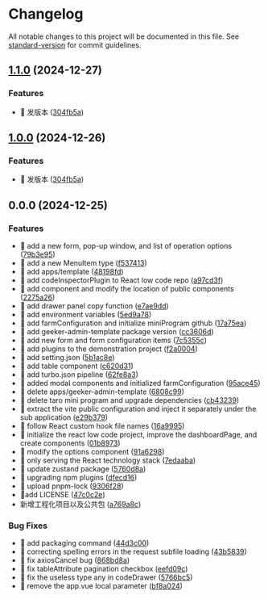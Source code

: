 # Changelog

All notable changes to this project will be documented in this file. See [standard-version](https://github.com/conventional-changelog/standard-version) for commit guidelines.

## [1.1.0](https://github.com/limuen/monorepo-project/compare/v0.0.0...v1.1.0) (2024-12-27)

### Features

- 🚀 发版本 ([304fb5a](https://github.com/limuen/monorepo-project/commit/304fb5a003add0a7a7f5910e0a3136ab89b9d83b))

## [1.0.0](https://github.com/limuen/monorepo-project/compare/v0.0.0...v1.0.0) (2024-12-26)

### Features

- 🚀 发版本 ([304fb5a](https://github.com/limuen/monorepo-project/commit/304fb5a003add0a7a7f5910e0a3136ab89b9d83b))

## 0.0.0 (2024-12-25)

### Features

- 🚀 add a new form, pop-up window, and list of operation options ([79b3e95](https://github.com/limuen/monorepo-project/commit/79b3e9532f4e10b58df6192f1110898fbda4f537))
- 🚀 add a new MenuItem type ([f537413](https://github.com/limuen/monorepo-project/commit/f537413d7fd9fb81765c8f1ecf344c06a182ff8f))
- 🚀 add apps/template ([48198fd](https://github.com/limuen/monorepo-project/commit/48198fd7fa32d56b2c3f198632cbc56daddae794))
- 🚀 add codeInspectorPlugin to React low code repo ([a97cd3f](https://github.com/limuen/monorepo-project/commit/a97cd3f6c45d85e54d8772bd27ba372e47085042))
- 🚀 add component and modify the location of public components ([2275a26](https://github.com/limuen/monorepo-project/commit/2275a26d34b191051ae880c17c1b05ee9cd4970a))
- 🚀 add drawer panel copy function ([e7ae9dd](https://github.com/limuen/monorepo-project/commit/e7ae9ddbf908f7191eda862eae4d295b59a5dfac))
- 🚀 add environment variables ([5ed9a78](https://github.com/limuen/monorepo-project/commit/5ed9a789d61d918c58bc0902e016464c73e7a965))
- 🚀 add farmConfiguration and initialize miniProgram github ([17a75ea](https://github.com/limuen/monorepo-project/commit/17a75ea7aec2ad088083aad37dbe03401694ad64))
- 🚀 add geeker-admin-template package version ([cc3606d](https://github.com/limuen/monorepo-project/commit/cc3606dc40dfc98e9b11b8ef4a42f19040de90b5))
- 🚀 add new form and form configuration items ([7c5355c](https://github.com/limuen/monorepo-project/commit/7c5355ceeedf469ae4404865c48bb7f8f1f55fd6))
- 🚀 add plugins to the demonstration project ([f2a0004](https://github.com/limuen/monorepo-project/commit/f2a0004a76693ce5ee383df3a42fb93e27b0724b))
- 🚀 add setting.json ([5b1ac8e](https://github.com/limuen/monorepo-project/commit/5b1ac8e852511f903b3380746c39d03e9dc0b87c))
- 🚀 add table component ([c620d31](https://github.com/limuen/monorepo-project/commit/c620d3155d29097c75b806677faa9836c4678855))
- 🚀 add turbo.json pipeline ([62fe8a3](https://github.com/limuen/monorepo-project/commit/62fe8a32fc1afa5b3331873730dfae1da74bef6e))
- 🚀 added modal components and initialized farmConfiguration ([95ace45](https://github.com/limuen/monorepo-project/commit/95ace45c0db5bb9eea1b12b6f1dadca9e03e7dd6))
- 🚀 delete apps/geeker-admin-template ([6808c99](https://github.com/limuen/monorepo-project/commit/6808c990ed5e9a7bb12bf74077ab38b50a3b4db9))
- 🚀 delete taro mini program and upgrade dependencies ([cb43239](https://github.com/limuen/monorepo-project/commit/cb4323938fc2ed7ca0050c5622fb2939924373f4))
- 🚀 extract the vite public configuration and inject it separately under the sub application ([e29b379](https://github.com/limuen/monorepo-project/commit/e29b3799d9e4aaec8b49282e9fcf1ef47b7605df))
- 🚀 follow React custom hook file names ([16a9995](https://github.com/limuen/monorepo-project/commit/16a9995da795b8ebaf98a34c59abaf99460fc617))
- 🚀 initialize the react low code project, improve the dashboardPage, and create components ([01b8973](https://github.com/limuen/monorepo-project/commit/01b8973f35950eaee7034b75cad28673bcad32c3))
- 🚀 modify the options component ([91a6298](https://github.com/limuen/monorepo-project/commit/91a6298d08c51a0ebfa4b45beac380572443c1e7))
- 🚀 only serving the React technology stack ([7edaaba](https://github.com/limuen/monorepo-project/commit/7edaababfcdedeb6368a2f1974aa20514d840a51))
- 🚀 update zustand package ([5760d8a](https://github.com/limuen/monorepo-project/commit/5760d8af9f168f176080011eb0efb0751d5d0343))
- 🚀 upgrading npm plugins ([dfecd16](https://github.com/limuen/monorepo-project/commit/dfecd1620b845c1dc1877de5262406637196424c))
- 🚀 upload pnpm-lock ([9306f28](https://github.com/limuen/monorepo-project/commit/9306f28145c9df3ab0a2eddb9e8f99ac7a9a9bb0))
- 🚀add LICENSE ([47c0c2e](https://github.com/limuen/monorepo-project/commit/47c0c2ee7233d957e4853f96db83a1256f466302))
- 新增工程化项目以及公共包 ([a769a8c](https://github.com/limuen/monorepo-project/commit/a769a8ca96fd52f0971ac101f56462c65fa6948a))

### Bug Fixes

- 🧩 add packaging command ([44d3c00](https://github.com/limuen/monorepo-project/commit/44d3c00d04849ecb678aa9e7f0f6821eb3da1803))
- 🧩 correcting spelling errors in the request subfile loading ([43b5839](https://github.com/limuen/monorepo-project/commit/43b5839db3b9d67d46b82aa2bcd110361164f8a3))
- 🧩 fix axiosCancel bug ([868bd8a](https://github.com/limuen/monorepo-project/commit/868bd8a106b67340dd339d1c84d1eb8c1a876436))
- 🧩 fix tableAttribute pagination checkbox ([eefd09c](https://github.com/limuen/monorepo-project/commit/eefd09cebb76816399aeff9da1e81ff2d02def34))
- 🧩 fix the useless type any in codeDrawer ([5766bc5](https://github.com/limuen/monorepo-project/commit/5766bc510e1daa9c048207e5ab58eabc166c4b26))
- 🧩 remove the app.vue local parameter ([bf8a024](https://github.com/limuen/monorepo-project/commit/bf8a0247890954c29be04a67aed36977291683ca))
